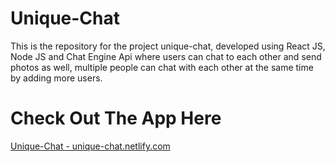 # Unique-Chat
This is the repository for the project unique-chat, developed using React JS, Node JS and Chat Engine Api where users can chat to each other and send photos as well, multiple people can chat with each other at the same time by adding more users.

# Check Out The App Here
[Unique-Chat - unique-chat.netlify.com](https://unique-chat.netlify.com)
